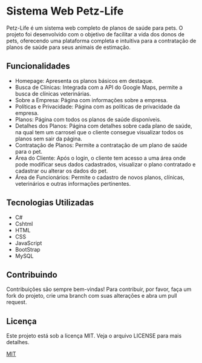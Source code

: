 
# Sistema Web Petz-Life

Petz-Life é um sistema web completo de planos de saúde para pets. O projeto foi desenvolvido com o objetivo de facilitar a vida dos donos de pets, oferecendo uma plataforma completa e intuitiva para a contratação de planos de saúde para seus animais de estimação.



## Funcionalidades

- Homepage: Apresenta os planos básicos em destaque.
- Busca de Clínicas: Integrada com a API do Google Maps, permite a busca de clínicas veterinárias.
- Sobre a Empresa: Página com informações sobre a empresa.
- Políticas e Privacidade: Página com as políticas de privacidade da empresa.
- Planos: Página com todos os planos de saúde disponíveis.
- Detalhes dos Planos: Página com detalhes sobre cada plano de saúde, na qual tem um carrosel que o cliente consegue visualizar todos os planos sem sair da página.
- Contratação de Planos: Permite a contratação de um plano de saúde para o pet.
- Área do Cliente: Após o login, o cliente tem acesso a uma área onde pode modificar seus dados cadastrados, visualizar o plano contratado e cadastrar ou alterar os dados do pet.
- Área de Funcionários: Permite o cadastro de novos planos, clínicas, veterinários e outras informações pertinentes.

## Tecnologias Utilizadas

- C#
- Cshtml
- HTML
- CSS
- JavaScript
- BootStrap
- MySQL
## Contribuindo

Contribuições são sempre bem-vindas!
Para contribuir, por favor, faça um fork do projeto, crie uma branch com suas alterações e abra um pull request.



## Licença

Este projeto está sob a licença MIT. Veja o arquivo LICENSE para mais detalhes.

[MIT](https://choosealicense.com/licenses/mit/)
